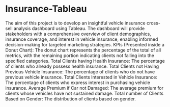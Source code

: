 # Insurance-Tableau
The aim of this project is to develop an insightful vehicle insurance cross-sell analysis dashboard using Tableau. The dashboard will provide stakeholders with a comprehensive overview of client demographics, insurance coverage, and interest in vehicle insurance, enabling informed decision-making for targeted marketing strategies.
KPIs (Presented inside a Donut Chart):
The donut chart represents the percentage of the total of all metrics, with the remaining portion indicating clients not falling into the specified categories.
Total Clients having Health Insurance: The percentage of clients who already possess health insurance.
Total Clients not Having Previous Vehicle Insurance: The percentage of clients who do not have previous vehicle insurance.
Total Clients Interested in Vehicle Insurance: The percentage of clients who express interest in purchasing vehicle insurance.
Average Premium if Car not Damaged: The average premium for clients whose vehicles have not sustained damage.
Total number of Clients Based on Gender: The distribution of clients based on gender.

